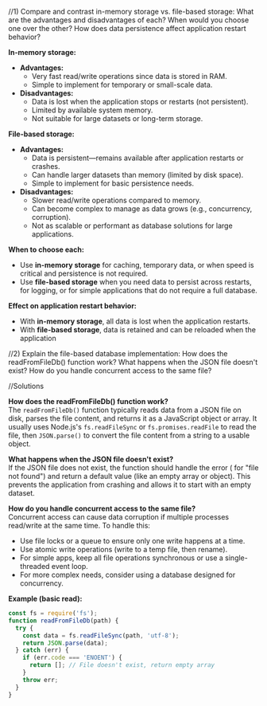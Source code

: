 //1) Compare and contrast in-memory storage vs. file-based storage:
What are the advantages and disadvantages of each?
When would you choose one over the other?
How does data persistence affect application restart behavior?

**In-memory storage:**
- **Advantages:**
  - Very fast read/write operations since data is stored in RAM.
  - Simple to implement for temporary or small-scale data.
- **Disadvantages:**
  - Data is lost when the application stops or restarts (not persistent).
  - Limited by available system memory.
  - Not suitable for large datasets or long-term storage.

**File-based storage:**
- **Advantages:**
  - Data is persistent—remains available after application restarts or crashes.
  - Can handle larger datasets than memory (limited by disk space).
  - Simple to implement for basic persistence needs.
- **Disadvantages:**
  - Slower read/write operations compared to memory.
  - Can become complex to manage as data grows (e.g., concurrency, corruption).
  - Not as scalable or performant as database solutions for large applications.

**When to choose each:**
- Use **in-memory storage** for caching, temporary data, or when speed is critical and persistence is not required.
- Use **file-based storage** when you need data to persist across restarts, for logging, or for simple applications that do not require a full database.

**Effect on application restart behavior:**
- With **in-memory storage**, all data is lost when the application restarts.
- With **file-based storage**, data is retained and can be reloaded when the application

//2) Explain the file-based database implementation:
How does the readFromFileDb() function work?
What happens when the JSON file doesn't exist?
How do you handle concurrent access to the same file?

//Solutions

**How does the readFromFileDb() function work?**  
The `readFromFileDb()` function typically reads data from a JSON file on disk, parses the file content, and returns it as a JavaScript object or array. It usually uses Node.js's `fs.readFileSync` or `fs.promises.readFile` to read the file, then `JSON.parse()` to convert the file content from a string to a usable object.

**What happens when the JSON file doesn't exist?**  
If the JSON file does not exist, the function should handle the error ( for "file not found") and return a default value (like an empty array or object). This prevents the application from crashing and allows it to start with an empty dataset.

**How do you handle concurrent access to the same file?**  
Concurrent access can cause data corruption if multiple processes read/write at the same time. To handle this:
- Use file locks or a queue to ensure only one write happens at a time.
- Use atomic write operations (write to a temp file, then rename).
- For simple apps, keep all file operations synchronous or use a single-threaded event loop.
- For more complex needs, consider using a database designed for concurrency.

**Example (basic read):**
```js
const fs = require('fs');
function readFromFileDb(path) {
  try {
    const data = fs.readFileSync(path, 'utf-8');
    return JSON.parse(data);
  } catch (err) {
    if (err.code === 'ENOENT') {
      return []; // File doesn't exist, return empty array
    }
    throw err;
  }
}
```

